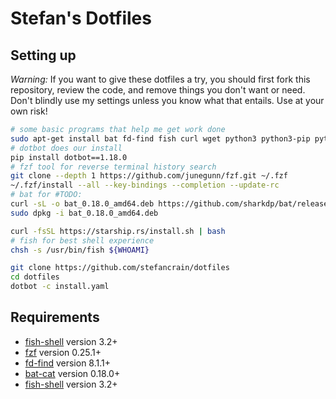 # Stefan's Dotfiles

## Setting up

_Warning:_ If you want to give these dotfiles a try, you should first fork this
repository, review the code, and remove things you don't want or need. Don't
blindly use my settings unless you know what that entails. Use at your own risk!

```bash
# some basic programs that help me get work done
sudo apt-get install bat fd-find fish curl wget python3 python3-pip python3-dev htop aria2
# dotbot does our install
pip install dotbot==1.18.0
# fzf tool for reverse terminal history search
git clone --depth 1 https://github.com/junegunn/fzf.git ~/.fzf
~/.fzf/install --all --key-bindings --completion --update-rc
# bat for #TODO:
curl -sL -o bat_0.18.0_amd64.deb https://github.com/sharkdp/bat/releases/download/v0.18.0/bat_0.18.0_amd64.deb
sudo dpkg -i bat_0.18.0_amd64.deb

curl -fsSL https://starship.rs/install.sh | bash
# fish for best shell experience
chsh -s /usr/bin/fish ${WHOAMI}
```

```bash
git clone https://github.com/stefancrain/dotfiles
cd dotfiles
dotbot -c install.yaml
```

## Requirements

- [fish-shell](https://github.com/fish-shell/fish-shell) version 3.2+
- [fzf](https://github.com/junegunn/fzf) version 0.25.1+
- [fd-find](https://github.com/sharkdp/fd) version 8.1.1+
- [bat-cat](https://github.com/sharkdp/bat) version 0.18.0+
- [fish-shell](https://github.com/fish-shell/fish-shell) version 3.2+
